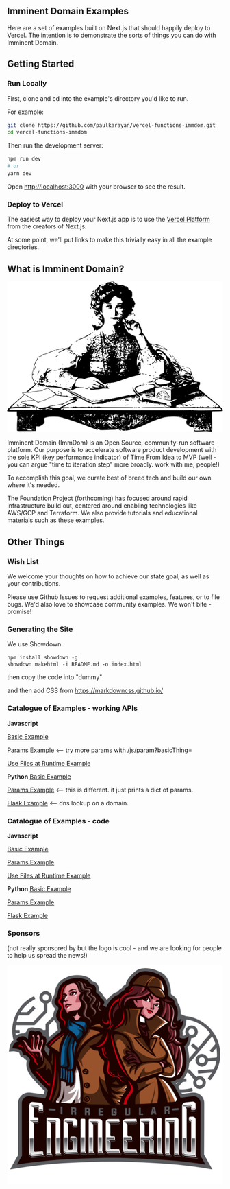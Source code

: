 ## Imminent Domain Examples

Here are a set of examples built on Next.js that should happily deploy to Vercel.
The intention is to demonstrate the sorts of things you can do with Imminent Domain.

## Getting Started

### Run Locally

First, clone and cd into the example's directory you'd like to run.

For example:

```bash
git clone https://github.com/paulkarayan/vercel-functions-immdom.git
cd vercel-functions-immdom
```

Then run the development server:

```bash
npm run dev
# or
yarn dev
```

Open [http://localhost:3000](http://localhost:3000) with your browser to see the result.

### Deploy to Vercel

The easiest way to deploy your Next.js app is to use the [Vercel Platform](https://vercel.com/import?utm_medium=default-template&filter=next.js&utm_source=create-next-app&utm_campaign=create-next-app-readme) from the creators of Next.js.

At some point, we'll put links to make this trivially easy in all the example directories.

## What is Imminent Domain?

<p align="center">
  <img src="_assets/thinker.png" />
</p>

Imminent Domain (ImmDom) is an Open Source, community-run software platform.
Our purpose is to accelerate software product development with the sole KPI (key performance indicator)
of Time From Idea to MVP (well - you can argue "time to iteration step" more broadly. work with me, people!)

To accomplish this goal, we curate best of breed tech and build our own where it's needed.

The Foundation Project (forthcoming) has focused around rapid infrastructure build out,
centered around enabling technologies like AWS/GCP and Terraform. We also provide
tutorials and educational materials such as these examples.

## Other Things

### Wish List

We welcome your thoughts on how to achieve our state goal, as well as your contributions.

Please use Github Issues to request additional examples, features, or to file bugs.
We'd also love to showcase community examples. We won't bite - promise!

### Generating the Site

We use Showdown.

```
npm install showdown -g
showdown makehtml -i README.md -o index.html
```

then copy the code into "dummy"

and then add CSS from
https://markdowncss.github.io/

### Catalogue of Examples - working APIs

**Javascript**

[Basic Example](functions.immdom.com/js/basic)

[Params Example](functions.immdom.com/js/param) <-- try more params with /js/param?basicThing=<insertMe>

[Use Files at Runtime Example](functions.immdom.com/js/files)

**Python**
[Basic Example](functions.immdom.com/python/basic)

[Params Example](functions.immdom.com/python/param) <-- this is different. it just prints a dict of params.

[Flask Example](https://functions.immdom.com/api?domain=google.com) <-- dns lookup on a domain.

### Catalogue of Examples - code

**Javascript**

[Basic Example](https://github.com/paulkarayan/vercel-functions-immdom/blob/master/api/js/basic.js)

[Params Example](https://github.com/paulkarayan/vercel-functions-immdom/blob/master/api/js/param.js)

[Use Files at Runtime Example](https://github.com/paulkarayan/vercel-functions-immdom/blob/master/api/js/files.js)

**Python**
[Basic Example](https://github.com/paulkarayan/vercel-functions-immdom/blob/master/api/python/basic.py)

[Params Example](https://github.com/paulkarayan/vercel-functions-immdom/blob/master/api/python/param.py)

[Flask Example](https://github.com/paulkarayan/vercel-functions-immdom/blob/master/api/index.py)

### Sponsors

(not really sponsored by but the logo is cool - and we are looking for people to help us spread the news!)

<p align="center">
  <img src="_assets/irregular_engineering.png" />
</p>
